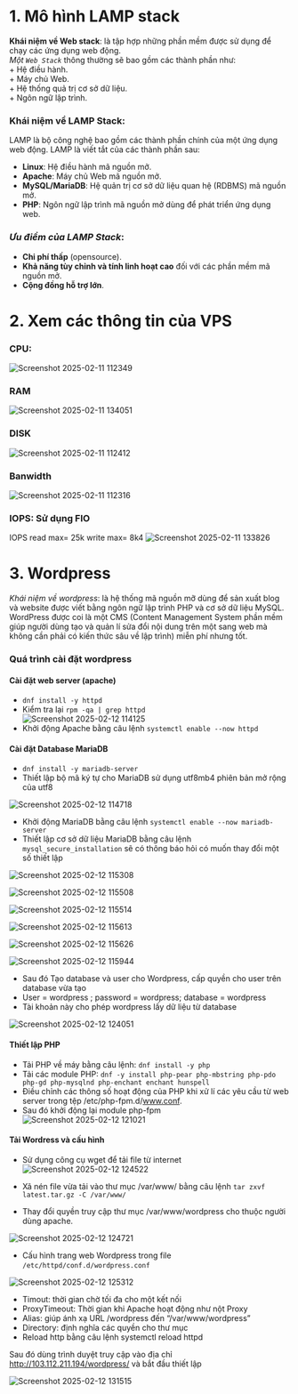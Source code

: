 # 1. Mô hình LAMP stack

**Khái niệm về Web stack**: là tập hợp những phần mềm được sử dụng để chạy các ứng dụng web động.  
  *Một `Web Stack`* thông thường sẽ bao gồm các thành phần như:  
    + Hệ điều hành.  
    + Máy chủ Web.  
    + Hệ thống quả trị cơ sở dữ liệu.  
    + Ngôn ngữ lập trình.  

### **Khái niệm về LAMP Stack**: 
LAMP là bộ công nghệ bao gồm các thành phần chính của một ứng dụng web động. LAMP là viết tắt của các thành phần sau:
  + **Linux**: Hệ điều hành mã nguồn mở.
  + **Apache**: Máy chủ Web mã nguồn mở.
  + **MySQL/MariaDB**: Hệ quản trị cơ sở dữ liệu quan hệ (RDBMS) mã nguồn mở.
  + **PHP**: Ngôn ngữ lập trình mã nguồn mở dùng để phát triển ứng dụng web.

### *Ưu điểm của LAMP Stack*:
  + **Chi phí thấp** (opensource).
  + **Khả năng tùy chỉnh và tính linh hoạt cao** đối với các phần mềm mã nguồn mở.
  + **Cộng đồng hỗ trợ lớn**.
# 2. Xem các thông tin của VPS
### CPU: 
![Screenshot 2025-02-11 112349](https://github.com/user-attachments/assets/7e5615d7-5a49-4995-b5ab-1efb65ae12d3)
### RAM
![Screenshot 2025-02-11 134051](https://github.com/user-attachments/assets/b340fe2d-d04f-48e9-9394-1f0652814a4f)
### DISK
![Screenshot 2025-02-11 112412](https://github.com/user-attachments/assets/42befdc5-0f3e-4586-a43b-0998b912d2f2)
### Banwidth
![Screenshot 2025-02-11 112316](https://github.com/user-attachments/assets/d419a9b2-0988-4f53-9d43-f5c125af9192)
### IOPS: Sử dụng FIO
IOPS read max= 25k write max= 8k4
![Screenshot 2025-02-11 133826](https://github.com/user-attachments/assets/78868210-e38a-44f8-b8ef-765a0f963939)

# 3. Wordpress
*Khái niệm về wordpress*: là hệ thống mã nguồn mỡ dùng để sản xuất blog và website được viết bằng ngôn ngữ lập trình PHP và cơ sở dữ liệu MySQL. WordPress được coi là một CMS (Content Management System phần mềm giúp người dùng tạo và quản lí sửa đổi nội dung trên một sang web mà không cần phải có kiến thức sâu về lập trình) miễn phí nhưng tốt.  
### Quá trình cài đặt wordpress  
####  Cài đặt web server (apache)
 + `dnf install -y httpd`
 + Kiểm tra lại `rpm -qa | grep httpd`  
   ![Screenshot 2025-02-12 114125](https://github.com/user-attachments/assets/51ac314d-54a3-4c6d-a92d-9b7542c6e703)
 + Khởi động Apache bằng câu lệnh `systemctl enable --now httpd`
#### Cài đặt Database MariaDB
 + `dnf install -y mariadb-server`
 + Thiết lập bộ mã ký tự cho MariaDB sử dụng utf8mb4 phiên bản mở rộng của utf8
   
![Screenshot 2025-02-12 114718](https://github.com/user-attachments/assets/8ebf9cd6-45a7-486a-9688-66c110dd7c20)  
 + Khởi động MariaDB bằng câu lệnh `systemctl enable --now mariadb-server`  
 + Thiết lập cơ sở dữ liệu MariaDB bằng câu lệnh `mysql_secure_installation` sẽ có thông báo hỏi có muốn thay đổi một số thiết lập  

![Screenshot 2025-02-12 115308](https://github.com/user-attachments/assets/496848d5-75b1-42c4-ae25-058542035ae6)

![Screenshot 2025-02-12 115508](https://github.com/user-attachments/assets/ab1c3b66-347a-4697-852a-77a98416d4dd)  

![Screenshot 2025-02-12 115514](https://github.com/user-attachments/assets/9a71f8e6-e1f2-4ab6-98a3-6e1c1ac68bc1)

![Screenshot 2025-02-12 115613](https://github.com/user-attachments/assets/88646e22-da30-4da9-a170-677b21e6473d)

![Screenshot 2025-02-12 115626](https://github.com/user-attachments/assets/7d834836-dcc2-45f4-aeb8-53ee5ec4e30a)

![Screenshot 2025-02-12 115944](https://github.com/user-attachments/assets/b96ee1e3-b05e-4106-a92e-4d0625a58eba)  
 + Sau đó Tạo database và user cho Wordpress, cấp quyền cho user trên database vừa tạo  
 + User = wordpress ; password = wordpress; database = wordpress  
 + Tài khoản này cho phép wordpress lấy dữ liệu từ database
   
![Screenshot 2025-02-12 124051](https://github.com/user-attachments/assets/94b30216-6e95-40c4-a993-bea9339426a2)

#### Thiết lập PHP  
 + Tải PHP về máy bằng câu lệnh: `dnf install -y php`  
 + Tải các module PHP: `dnf -y install php-pear php-mbstring php-pdo php-gd php-mysqlnd php-enchant enchant hunspell`
 + Điều chỉnh các thông số hoạt động của PHP khi xử lí các yêu cầu từ web server trong tệp /etc/php-fpm.d/www.conf.  
 + Sau đó khởi động lại module php-fpm  
   ![Screenshot 2025-02-12 121021](https://github.com/user-attachments/assets/d7e71447-88a7-49fd-b7c2-474e467db106)

#### Tải Wordress và cấu hình  
+ Sử dụng công cụ wget để tải file từ internet  
![Screenshot 2025-02-12 124522](https://github.com/user-attachments/assets/403380d6-303d-4c60-9f4e-b6ebb50294ab)

+ Xã nén file vừa tải vào thư mục /var/www/ bằng câu lệnh `tar zxvf latest.tar.gz -C /var/www/`  
+ Thay đổi quyền truy cập thư mục /var/www/wordpress cho thuộc người dùng apache.
  
![Screenshot 2025-02-12 124721](https://github.com/user-attachments/assets/bf8773c2-49fe-4a38-b5de-abf44244638e)

+ Cấu hình trang web Wordpress trong file `/etc/httpd/conf.d/wordpress.conf`

![Screenshot 2025-02-12 125312](https://github.com/user-attachments/assets/cc9e3e03-8960-43db-8991-c56d1bdd1dca)

+ Timout: thời gian chờ tối đa cho một kết nối
+ ProxyTimeout: Thời gian khi Apache hoạt động như nột Proxy
+ Alias: giúp ánh xạ URL /wordpress đến “/var/www/wordpress”
+ Directory: định nghĩa các quyền cho thư mục
+ Reload http bằng câu lệnh systemctl reload httpd
  
 Sau đó dùng trình duyệt truy cập vào địa chỉ http://103.112.211.194/wordpress/ và bắt đầu thiết lập  
 
![Screenshot 2025-02-12 131515](https://github.com/user-attachments/assets/86691acd-3f1f-4580-b278-c4663af6b553)



